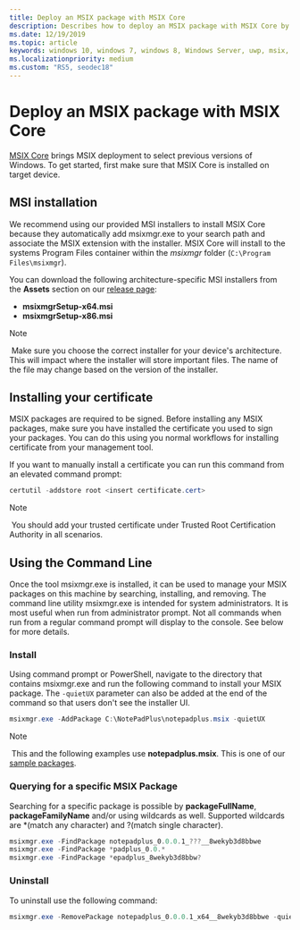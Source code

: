 ```yaml
---
title: Deploy an MSIX package with MSIX Core
description: Describes how to deploy an MSIX package with MSIX Core by using the msixmgr.exe tool.
ms.date: 12/19/2019
ms.topic: article
keywords: windows 10, windows 7, windows 8, Windows Server, uwp, msix, msixcore, 1709, 1703, 1607, 1511, 1507
ms.localizationpriority: medium
ms.custom: "RS5, seodec18"
---
```


# Deploy an MSIX package with MSIX Core

[MSIX Core](msixcore.md) brings MSIX deployment to select previous versions of Windows. To get started, first make sure that MSIX Core is installed on target device.

## MSI installation

We recommend using our provided MSI installers to install MSIX Core because they automatically add msixmgr.exe to your search path and associate the MSIX extension with the installer. MSIX Core will install to the systems Program Files container within the *msixmgr* folder (`C:\Program Files\msixmgr`).

You can download the following architecture-specific MSI installers from the **Assets** section on our [release page](https://github.com/microsoft/msix-packaging/releases):

* **msixmgrSetup-x64.msi**
* **msixmgrSetup-x86.msi**

> [!NOTE]
> Make sure you choose the correct installer for your device's architecture. This will impact where the installer will store important files. The name of the file may change based on the version of the installer.

## Installing your certificate

MSIX packages are required to be signed. Before installing any MSIX packages, make sure you have installed the certificate you used to sign your packages. You can do this using you normal workflows for installing certificate from your management tool.

If you want to manually install a certificate you can run this command from an elevated command prompt:

```PowerShell
certutil -addstore root <insert certificate.cert>
```

> [!NOTE]
> You should add your trusted certificate under Trusted Root Certification Authority in all scenarios.

## Using the Command Line

Once the tool msixmgr.exe is installed, it can be used to manage your MSIX packages on this machine by searching, installing, and removing. The command line utility msixmgr.exe is intended for system administrators. It is most useful when run from administrator prompt. Not all commands when run from a regular command prompt will display to the console. See below for more details.

### Install

Using command prompt or PowerShell, navigate to the directory that contains msixmgr.exe and run the following command to install your MSIX package. The `-quietUX` parameter can also be added at the end of the command so that users don't see the installer UI.

```PowerShell
msixmgr.exe -AddPackage C:\NotePadPlus\notepadplus.msix -quietUX
```

> [!NOTE]
> This and the following examples use **notepadplus.msix**. This is one of our [sample packages](https://github.com/microsoft/msix-packaging/tree/master/MsixCore/Tests).

### Querying for a specific MSIX Package

Searching for a specific package is possible by **packageFullName**, **packageFamilyName** and/or using wildcards as well. Supported wildcards are *(match any character) and ?(match single character).

```PowerShell
msixmgr.exe -FindPackage notepadplus_0.0.0.1_???__8wekyb3d8bbwe
msixmgr.exe -FindPackage *padplus_0.0.*
msixmgr.exe -FindPackage *epadplus_8wekyb3d8bbw?
```

### Uninstall

To uninstall use the following command:

```PowerShell
msixmgr.exe -RemovePackage notepadplus_0.0.0.1_x64__8wekyb3d8bbwe -quietUX
```
